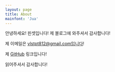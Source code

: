 ```yaml
---
layout: page
title: About
mainfont: 'Jua'
---
```


<link rel="preconnect" href="https://fonts.googleapis.com">
<link rel="preconnect" href="https://fonts.gstatic.com" crossorigin>
<link href="https://fonts.googleapis.com/css2?family=Jua&display=swap" rel="stylesheet">

<p class="message">
  안녕하세요! 핀셋입니다! 제 블로그에 와주셔서 감사합니다!
</p>

제 이메일은 vlstpt812@gmail.com입니다!

제 [GitHub](https://github.com/Pincette1223) 링크입니다!

읽어주셔서 감사합니다!
